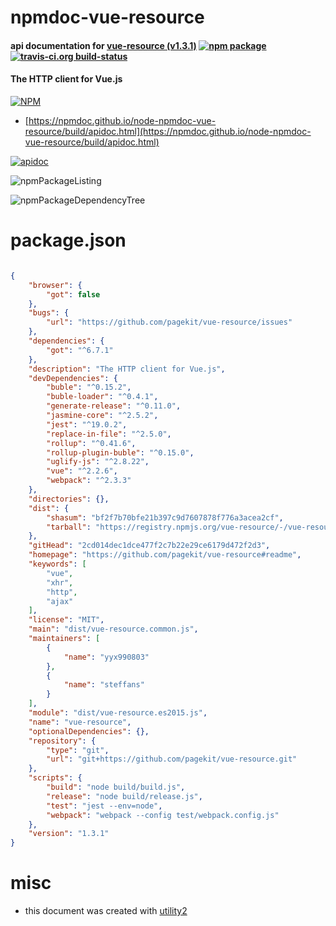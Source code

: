 # npmdoc-vue-resource

#### api documentation for  [vue-resource (v1.3.1)](https://github.com/pagekit/vue-resource#readme)  [![npm package](https://img.shields.io/npm/v/npmdoc-vue-resource.svg?style=flat-square)](https://www.npmjs.org/package/npmdoc-vue-resource) [![travis-ci.org build-status](https://api.travis-ci.org/npmdoc/node-npmdoc-vue-resource.svg)](https://travis-ci.org/npmdoc/node-npmdoc-vue-resource)

#### The HTTP client for Vue.js

[![NPM](https://nodei.co/npm/vue-resource.png?downloads=true&downloadRank=true&stars=true)](https://www.npmjs.com/package/vue-resource)

- [https://npmdoc.github.io/node-npmdoc-vue-resource/build/apidoc.html](https://npmdoc.github.io/node-npmdoc-vue-resource/build/apidoc.html)

[![apidoc](https://npmdoc.github.io/node-npmdoc-vue-resource/build/screenCapture.buildCi.browser.%252Ftmp%252Fbuild%252Fapidoc.html.png)](https://npmdoc.github.io/node-npmdoc-vue-resource/build/apidoc.html)

![npmPackageListing](https://npmdoc.github.io/node-npmdoc-vue-resource/build/screenCapture.npmPackageListing.svg)

![npmPackageDependencyTree](https://npmdoc.github.io/node-npmdoc-vue-resource/build/screenCapture.npmPackageDependencyTree.svg)



# package.json

```json

{
    "browser": {
        "got": false
    },
    "bugs": {
        "url": "https://github.com/pagekit/vue-resource/issues"
    },
    "dependencies": {
        "got": "^6.7.1"
    },
    "description": "The HTTP client for Vue.js",
    "devDependencies": {
        "buble": "^0.15.2",
        "buble-loader": "^0.4.1",
        "generate-release": "^0.11.0",
        "jasmine-core": "^2.5.2",
        "jest": "^19.0.2",
        "replace-in-file": "^2.5.0",
        "rollup": "^0.41.6",
        "rollup-plugin-buble": "^0.15.0",
        "uglify-js": "^2.8.22",
        "vue": "^2.2.6",
        "webpack": "^2.3.3"
    },
    "directories": {},
    "dist": {
        "shasum": "bf2f7b70bfe21b397c9d7607878f776a3acea2cf",
        "tarball": "https://registry.npmjs.org/vue-resource/-/vue-resource-1.3.1.tgz"
    },
    "gitHead": "2cd014dec1dce477f2c7b22e29ce6179d472f2d3",
    "homepage": "https://github.com/pagekit/vue-resource#readme",
    "keywords": [
        "vue",
        "xhr",
        "http",
        "ajax"
    ],
    "license": "MIT",
    "main": "dist/vue-resource.common.js",
    "maintainers": [
        {
            "name": "yyx990803"
        },
        {
            "name": "steffans"
        }
    ],
    "module": "dist/vue-resource.es2015.js",
    "name": "vue-resource",
    "optionalDependencies": {},
    "repository": {
        "type": "git",
        "url": "git+https://github.com/pagekit/vue-resource.git"
    },
    "scripts": {
        "build": "node build/build.js",
        "release": "node build/release.js",
        "test": "jest --env=node",
        "webpack": "webpack --config test/webpack.config.js"
    },
    "version": "1.3.1"
}
```



# misc
- this document was created with [utility2](https://github.com/kaizhu256/node-utility2)
